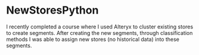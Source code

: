 # NewStoresPython
I recently completed a course where I used Alteryx to cluster existing stores to create segments. After creating the new segments, through classification methods I was able to assign new stores (no historical data) into these segments.
